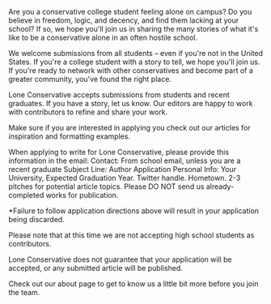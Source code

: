 Are you a conservative college student feeling alone on campus? Do you believe in freedom, logic, and decency, and find them lacking at your school? If so, we hope you'll join us in sharing the many stories of what it's like to be a conservative alone in an often hostile school. 

We welcome submissions from all students – even if you're not in the United States. If you're a college student with a story to tell, we hope you'll join us. If you're ready to network with other conservatives and become part of a greater community, you've found the right place. 

Lone Conservative accepts submissions from students and recent graduates. If you have a story, let us know. Our editors are happy to work with contributors to refine and share your work. 

Make sure if you are interested in applying you check out our articles for inspiration and formatting examples.

When applying to write for Lone Conservative, please provide this information in the email: 
Contact: From school email, unless you are a recent graduate
Subject Line: Author Application
Personal Info: Your University, Expected Graduation Year. Twitter handle. Hometown. 
2-3 pitches for potential article topics. Please DO NOT send us already-completed works for publication.

*Failure to follow application directions above will result in your application being discarded.

Please note that at this time we are not accepting high school students as contributors.

Lone Conservative does not guarantee that your application will be accepted, or any submitted article will be published.

Check out our about page to get to know us a little bit more before you join the team.
